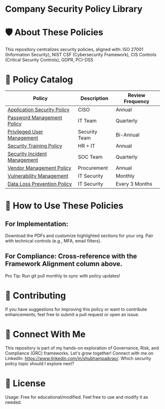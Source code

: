 # Company Security Policy Library

# 🛡️ About These Policies

This repository centralizes security policies, aligned with: ISO 27001 (Information Security), NIST CSF (Cybersecurity Framework), CIS Controls (Critical Security Controls), GDPR, PCI-DSS

# 📂 Policy Catalog

| Policy | Description | Review Frequency |
|--------|-------------|------------------|
| [Application Security Policy](Application%20Security%20Policy.pdf) | CISO | Annual |
| [Password Management Policy](Password%20Management%20Policy.pdf) | IT Team | Quarterly |
| [Privileged User Management](Privileged%20User%20Management%20Policy.pdf) | Security Team | Bi-Annual |
| [Security Training Policy](Security%20Training%20Policy.pdf) | HR + IT | Annual |
| [Security Incident Management](Security%20Incident%20Management%20Policy.pdf) | SOC Team | Quarterly |
| [Vendor Management Policy](Vendor%20Management%20Policy.pdf) | Procurement | Annual |
| [Vulnerability Management](Vulnerability%20Management%20Policy.pdf) | IT Security | Monthly |
| [Data Loss Prevention Policy](Data%20Loss%20Prevention%20Policy.pdf) | IT Security | Every 3 Months |

# 🚀 How to Use These Policies

## For Implementation:
Download the PDFs and customize highlighted sections for your org.
Pair with technical controls (e.g., MFA, email filters).

## For Compliance: Cross-reference with the Framework Alignment column above.

Pro Tip: Run git pull monthly to sync with policy updates!

# 🤝 Contributing
If you have suggestions for improving this policy or want to contribute enhancements, feel free to submit a pull request or open an issue.

# 📢 Connect With Me
This repository is part of my hands-on exploration of Governance, Risk, and Compliance (GRC) frameworks. Let's grow together!
Connect with me on LinkedIn: https://www.linkedin.com/in/shubhampaikrao/. Which security policy topic should I explore next?


# 📌 License
Usage: Free for educational/modified. Feel free to use and modify it as needed.
